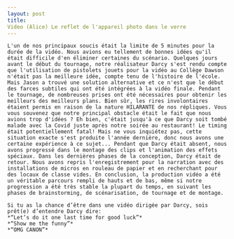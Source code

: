 ```yaml
---
layout: post
title:
Video (Alice) Le reflet de l'appareil photo dans le verre
---
```


	L'un de nos principaux soucis était la limite de 5 minutes pour la durée de la vidéo. Nous avions eu tellement de bonnes idées qu'il était difficile d'en éliminer certaines du scénario. Quelques jours avant le début du tournage, notre réalisateur Darcy s'est rendu compte que l'utilisation de pistolets jouets pour la vidéo au Collège Dawson n'était pas la meilleure idée, compte tenu de l'histoire de l'école. Mais Jason a trouvé une solution alternative et ce n'est que le début des farces subtiles qui ont été intégrées à la vidéo finale. Pendant le tournage, de nombreuses prises ont été nécessaires pour obtenir les meilleurs des meilleurs plans. Bien sûr, les rires involontaires étaient permis en raison de la nature HILARANTE de nos répliques. Vous vous souvenez que notre principal obstacle était le fait que nous avions trop d'idées ? Eh bien, c'était jusqu'à ce que Darcy soit tombé malade avec la Covid juste après notre soirée au restaurant! Le timing était potentiellement fatal! Mais ne vous inquiétez pas, cette situation exacte s'est produite l'année dernière, donc nous avons une certaine expérience à ce sujet... Pendant que Darcy était absent, nous avons progressé dans le montage des clips et l'animation des effets spéciaux. Dans les dernières phases de la conception, Darcy était de retour. Nous avons repris l'enregistrement pour la narration avec des installations de micros en rouleau de papier et en recherchant pour des locaux de classe vides. En conclusion, la production vidéo a été un véritable parcours rempli de hauts et de bas, même si notre progression a été très stable la plupart du temps, en suivant les phases de brainstorming, de scénarisation, de tournage et de montage.

	Si tu as la chance d’être dans une vidéo dirigée par Darcy, sois prêt(e) d’entendre Darcy dire:
	*“Let’s do it one last time for good luck”*
	*“Show me the funny”*
	*“OMG CANON”*

<img src=" ">
